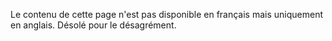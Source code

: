 Le contenu de cette page n'est pas disponible en français mais uniquement en anglais. Désolé pour le désagrément.
